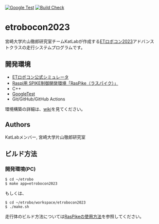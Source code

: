 [![Google Test](https://github.com/KatLab-MiyazakiUniv/etrobocon2023/actions/workflows/google-test.yaml/badge.svg)](https://github.com/KatLab-MiyazakiUniv/etrobocon2023/actions/workflows/google-test.yaml)
[![Build Check](https://github.com/KatLab-MiyazakiUniv/etrobocon2023/actions/workflows/build-check.yaml/badge.svg)](https://github.com/KatLab-MiyazakiUniv/etrobocon2023/actions/workflows/build-check.yaml)

# etrobocon2023
宮崎大学片山徹郎研究室チームKatLabが作成する[ETロボコン2023](https://www.etrobo.jp/)アドバンストクラスの走行システムプログラムです。


## 開発環境
- [ETロボコン公式シミュレータ](https://github.com/ETrobocon/etrobo)
- [Raspi用 SPIKE制御開発環境「RasPike（ラスパイク）」](https://github.com/ETrobocon/RasPike)
- C++
- [GoogleTest](https://github.com/google/googletest)
- Git/GitHub/GitHub Actions

環境構築の詳細は、[wiki](https://github.com/KatLab-MiyazakiUniv/etrobocon2023/wiki)を見てください。

## Authors
KatLabメンバー, 宮崎大学片山徹郎研究室

## ビルド方法
### 開発環境(PC)
```
$ cd ~/etrobo
$ make app=etrobocon2023
```
もしくは、
```
$ cd ~/etrobo/workspace/etrobocon2023
$ ./make.sh
```

走行体のビルド方法については[RasPikeの使用方法](https://github.com/KatLab-MiyazakiUniv/etrobocon2023/wiki/RasPike%E3%81%AE%E4%BD%BF%E7%94%A8%E6%96%B9%E6%B3%95)を参照してください。